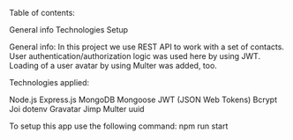 Table of contents:

General info
Technologies
Setup

General info: In this project we use REST API to work with a set of contacts. User authentication/authorization logic was used here by using JWT. Loading of a user avatar by using Multer was added, too.

Technologies applied:

Node.js
Express.js
MongoDB
Mongoose
JWT (JSON Web Tokens)
Bcrypt
Joi
dotenv
Gravatar
Jimp
Multer
uuid

To setup this app use the following command: npm run start

